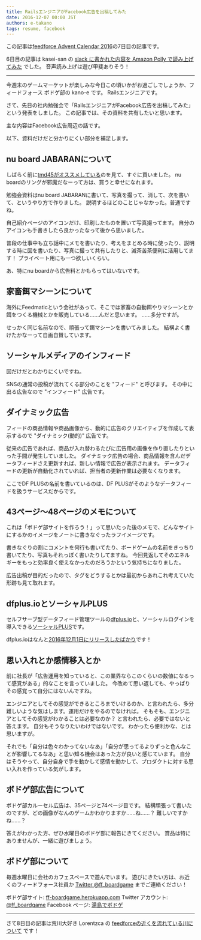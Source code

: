 ```yaml
---
title: RailsエンジニアがFacebook広告を出稿してみた
date: 2016-12-07 00:00 JST
authors: e-takano
tags: resume, facebook
---
```


この記事は[feedforce Advent Calendar 2016](http://www.adventar.org/calendars/1427)の7日目の記事です。

6日目の記事は kasei-san の [slack に書かれた内容を Amazon Polly で読み上げてみた](https://feedforce.qiita.com/Hanocha/items/06ca99a40c635f829746) でした。
音声読み上げは遊び甲斐ありそう！

---

今週末のゲームマーケットが楽しみな今日この頃いかがお過ごしでしょうか、フィードフォース ボドゲ部の kano-e です。
Railsエンジニアです。

さて、先日の社内勉強会で「RailsエンジニアがFacebook広告を出稿してみた」という発表をしました。
この記事では、その資料を共有したいと思います。

主な内容はFacebook広告周辺の話です。

<!--more-->

<script async class="speakerdeck-embed" data-id="8615bee623094af991bc682d45d02620" data-ratio="1.41436464088398" src="//speakerdeck.com/assets/embed.js"></script>

以下、資料だけだと分かりにくい部分を補足します。

## nu board JABARANについて

しばらく前に[tmd45がオススメしている](https://twitter.com/tmd45/status/789318501123125248)のを見て、すぐに買いました。
nu boardのリングが邪魔だなーって方は、買うと幸せになれます。

勉強会資料はnu board JABARANに書いて、写真を撮って、消して、次を書いて、というやり方で作りました。
説明するほどのことじゃなかった。普通ですね。

自己紹介ページのアイコンだけ、印刷したものを置いて写真撮ってます。
自分のアイコンも手書きしたら良かったなって後から思いました。

普段の仕事中も立ち話中にメモを書いたり、考えをまとめる時に使ったり、説明する時に図を書いたり、写真に撮って共有したりと、滅茶苦茶便利に活用してます！
プライベート用にも一つ欲しいくらい。

あ、特にnu boardから広告料とかもらってはいないです。

## 家畜餌マシーンについて

海外にFeedmaticという会社があって、そこでは家畜の自動餌やりマシーンとか餌をつくる機械とかを販売している……んだと思います。
……多分ですが。

せっかく同じ名前なので、頑張って餌マシーンを書いてみました。
結構よく書けたかなーって自画自賛しています。

## ソーシャルメディアのインフィード

図だけだとわかりにくいですね。

SNSの通常の投稿が流れてくる部分のことを "フィード" と呼びます。
その中に出る広告なので "インフィード" 広告です。

## ダイナミック広告

フィードの商品情報や商品画像から、動的に広告のクリエイティブを作成して表示するので "ダイナミック(動的)" 広告です。

従来の広告であれば、商品が入れ替わるたびに広告用の画像を作り直したりといった手間が発生していました。
ダイナミック広告の場合、商品情報を含んだデータフィードさえ更新すれば、新しい情報で広告が表示されます。
データフィードの更新が自動化されていれば、担当者の更新作業は必要なくなります。

ここでDF PLUSの名前を書いているのは、DF PLUSがそのようなデータフィードを扱うサービスだからです。

## 43ページ〜48ページのメモについて

これは「ボドゲ部サイトを作ろう！」って思いたった後のメモで、どんなサイトにするかのイメージをノートに書きなぐったラフイメージです。

書きなぐりの割にコメントを何行も書いてたり、ボードゲームの名前をきっちり書いてたり、写真もそれっぽく書いたりしてますね。
今回見返してそのエネルギーをもっと効率良く使えなかったのだろうかという気持ちになりました。

広告出稿が目的だったので、タグをどうするとかは最初からあれこれ考えていた形跡も見て取れます。

## dfplus.ioとソーシャルPLUS

セルフサーブ型データフィード管理ツールの[dfplus.io](https://dfplus.io/)と、ソーシャルログインを導入できる[ソーシャルPLUS](https://socialplus.jp/)です。

dfplus.ioはなんと[2016年12月1日にリリースしたばかり](https://www.feedforce.jp/release/9159/)です！

## 思い入れとか感情移入とか

前に社長が「広告運用を知っていると、この業界ならこのくらいの数値になるって感覚がある」的なことを言っていました。
今改めて思い返しても、やっぱりその感覚って自分にはないんですね。

エンジニアとしてその感覚ができるところまでいけるのか、と言われたら、多分難しいような気はします。運用だけをやるのでなければ。
そもそも、エンジニアとしてその感覚がわかることは必要なのか？ と言われたら、必要ではないと答えます。
自分もそうなりたいわけではないです。
わかったら便利かな、とは思いますが。

それでも「自分は色々わかってないなあ」「自分が思ってるよりずっと色んなことが影響してるなあ」と思い知る機会はあった方が良いと感じています。
自分はそうやって、自分自身で手を動かして感情を動かして、プロダクトに対する思い入れを作っている気がします。

## ボドゲ部広告について

ボドゲ部カルーセル広告は、35ページと74ページ目です。
結構頑張って書いたのですが、どの画像がなんのゲームかわかりますか……ね……？
難しいですかね……？

答えがわかった方、ぜひ水曜日のボドゲ部に報告にきてください。
賞品は特にありませんが、一緒に遊びましょう。

## ボドゲ部について

毎週水曜日に会社のカフェスペースで遊んでいます。
遊びにきたい方は、お近くのフィードフォース社員か [Twitter @ff_boardgame](https://twitter.com/ff_boardgame) までご連絡ください！

ボドゲ部サイト: [ff-boardgame.herokuapp.com](https://ff-boardgame.herokuapp.com/)
Twitter アカウント: [@ff_boardgame](https://twitter.com/ff_boardgame)
Facebook ページ: [湯島でボドゲ](https://www.facebook.com/yushima.bg/)

---

さて8日目の記事は荒川大好き Lorentzca の [feedforceの近くを流れている川について](https://ghost.ponpokopon.me/about-the-river-near-feedforce/) です！
